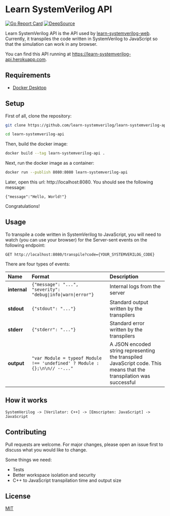 # Learn SystemVerilog API
[![Go Report Card](https://goreportcard.com/badge/github.com/learn-systemverilog/learn-systemverilog-api)](https://goreportcard.com/report/github.com/learn-systemverilog/learn-systemverilog-api)
[![DeepSource](https://deepsource.io/gh/learn-systemverilog/learn-systemverilog-api.svg/?label=active+issues&token=mjKw9zrb9k0KlMHUmAHtlFIe)](https://deepsource.io/gh/learn-systemverilog/learn-systemverilog-api/?ref=repository-badge)

Learn SystemVerilog API is the API used by [learn-systemverilog-web](https://github.com/learn-systemverilog/learn-systemverilog-web). Currently, it transpiles the code written in SystemVerilog to JavaScript so that the simulation can work in any browser.

You can find this API running at https://learn-systemverilog-api.herokuapp.com.

## Requirements
- [Docker Desktop](https://www.docker.com/products/docker-desktop)

## Setup
First of all, clone the repository:
```bash
git clone https://github.com/learn-systemverilog/learn-systemverilog-api.git

cd learn-systemverilog-api
```

Then, build the docker image:
```bash
docker build --tag learn-systemverilog-api .
```

Next, run the docker image as a container:
```bash
docker run --publish 8080:8080 learn-systemverilog-api
```

Later, open this url: http://localhost:8080. You should see the following message:
```
{"message":"Hello, World!"}
```
Congratulations!

## Usage
To transpile a code written in SystemVerilog to JavaScript, you will need to watch (you can use your browser) for the Server-sent events on the following endpoint:
```
GET http://localhost:8080/transpile?code={YOUR_SYSTEMVERILOG_CODE}
```

There are four types of events:

| Name | Format | Description |
|:-----|:-------|:------------|
| **internal** | `{"message": "...", "severity": "debug\|info\|warn\|error"}` | Internal logs from the server |
| **stdout** | `{"stdout": "..."}` | Standard output written by the transpilers |
| **stderr** | `{"stderr": "..."}` | Standard error written by the transpilers |
| **output** | `"var Module = typeof Module !== 'undefined' ? Module : {};\n\n// --..."` | A JSON encoded string representing the transpiled JavaScript code. This means that the transpilation was successful |

## How it works
```
SystemVerilog -> [Verilator: C++] -> [Emscripten: JavaScript] -> JavaScript
```

## Contributing
Pull requests are welcome. For major changes, please open an issue first to discuss what you would like to change.

Some things we need:
- Tests
- Better workspace isolation and security
- C++ to JavaScript transpilation time and output size

## License
[MIT](https://github.com/learn-systemverilog/learn-systemverilog-api/blob/main/LICENSE)
